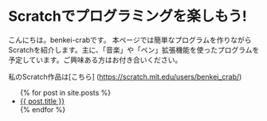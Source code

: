 
# Scratchでプログラミングを楽しもう!
こんにちは。benkei-crabです。
本ページでは簡単なプログラムを作りながらScratchを紹介します。主に、「音楽」や「ペン」拡張機能を使ったプログラムを予定しています。ご興味ある方はお付き合いください。



私のScratch作品は[こちら]
(https://scratch.mit.edu/users/benkei_crab/)


<ul>
  {% for post in site.posts %}
    <li>
      <a href="{{ post.url }}">{{ post.title }}</a>
    </li>
  {% endfor %}
</ul>
